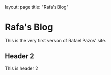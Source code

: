 layout: page
title: "Rafa's Blog"

# Rafa's Blog

This is the very first version of Rafael Pazos' site.

## Header 2

This is header 2

